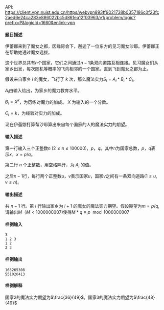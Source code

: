 API: https://client.vpn.nuist.edu.cn/https/webvpn893ff9021738b0357186c0f23fc2aed6e24ca283e886022bc5d861ea12f03963/v1/problem/logic?prefix=P&logicId=1660&enlink-vpn

#### 题目描述
伊蕾娜来到了魔女之都，因缘际会下，邂逅了一位东方的见习魔女沙耶。伊蕾娜正在帮助她通过魔女选拔。

这个世界总共有$n$个国家，它们之间通过$n-1$条双向道路互相连接。见习魔女们从家乡出发，每次随机等概率的飞向相邻的一个国家。直到飞到魔女之都为止。

假设来自家乡 $i$ 的魔女，飞行了 $k$ 次，那么魔法实力$S_i=A_i * B_i * C_i$。

$A_i$由输入给出，为家乡的魔力教育水平。

$B_i=X^k$，为历练对魔力的加成。 $X$ 为输入的一个分数。

$C_i=k$，为经验对实力的加成。

现在伊蕾娜打算帮沙耶算出来自每个国家的人的魔法实力的期望。
#### 输入描述
第一行输入三个正整数$n$ $(2\leq n\leq 100000)$，$p$，$q$。其中$n$为国家总数，$p$，$q$表示$x$，$x=p/q$。

第二行 $n$ 个正整数，用空格隔开，为 $A_i$ 的值。

之后$n-1$行，每行两个正整数$u$，$v$表示国家$u$，国家$v$之间有一条双向道路$(1\leq u,v \leq n)$。
#### 输出描述
共 $n-1$ 行。第 $i$ 行输出家乡为 $i+1$ 的魔女的魔法实力期望。假设期望为$m=p/q$,请输出$M（M < 1000000007)$使得$M*q\equiv p\mod 1000000007$
#### 样例输入
```
3
1 2 3
1 2
2 3

```
#### 样例输出
```
163265308
551020413

```
#### 样例解释
国家$2$的魔法实力期望为$\frac{36}{49}$，国家$3$的魔法实力期望为$\frac{48}{49}$